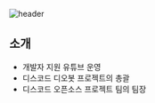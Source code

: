 ![header](https://capsule-render.vercel.app/api?type=cylinder&color=auto&height=200&section=header&text=문지원&fontSize=40)
## 소개

- 개발자 지원 유튜브 운영
- 디스코드 디오봇 프로젝트의 총괄
- 디스코드 오픈소스 프로젝트 팀의 팀장
